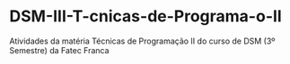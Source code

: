 # DSM-III-T-cnicas-de-Programa-o-II
Atividades da matéria Técnicas de Programação II do curso de DSM (3º Semestre) da Fatec Franca
